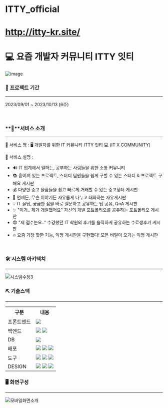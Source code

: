 # ITTY_official
# http://itty-kr.site/

# 💻 요즘 개발자 커뮤니티 ITTY 잇티
![image](https://github.com/ITTYofficial/ITTY/assets/134522033/486e6e4e-afbf-4367-a16a-7c6c3177b64f)

### **📅 프로젝트 기간**
---
2023/09/01 ~ 2023/10/13 (6주)

<br>

### **👀**서비스 소개
---
💛 서비스 명 : 🖥 개발자를 위한 IT 커뮤니티 ITTY 잇티 💻  (IT X COMMUNITY)

💚 서비스 설명 :
  - 🔊 IT 업계에서 일하는, 공부하는 사람들을 위한 소통 커뮤니티
  - 📚 흩어져 있는 프로젝트, 스터디 팀원들을 쉽게 구할 수 있는 스터디 & 프로젝트 구해요 게시판
  - 💰 다양한 중고 물품들을 쉽고 빠르게 거래할 수 있는 중고장터 게시판
  - 🎃 언제든, 무슨 이야기든 자유롭게 나누고 대화하는 자유게시판
  - 💡 IT 꿀팁, 궁금한 점을 바로 질문하고 공유하는 팁 공유, QnA 게시판
  - ✨ "이거.. 제가 개발했어요" 자신의 개발 포트폴리오를 공유하는 포트폴리오 게시판
  - 😎 "제 점수는요.." 수강했던 IT 학원의 후기를 솔직하게 공유하는 수료생후기 게시판
  - 🔥 요즘 가장 핫한 기능, 익명 게시판을 구현했다! 모든 비밀이 오가는 익명 게시판  

<br>

### 🛠 시스템 아키텍쳐
---
![시스템수정3](https://github.com/ITTYofficial/ITTY/assets/134522033/636a5dc1-3d01-4c59-82fe-9cb2a2859608)


### ⛏️ 기술스택
---
<table>
    <tr>
        <th>구분</th>
        <th>내용</th>
    </tr>
    <tr>
        <td>프론트엔드</td>
        <td>
          <img src="https://img.shields.io/badge/react-%2320232a.svg?style=for-the-badge&logo=react&logoColor=%2361DAFB"/>
        </td>
    </tr>
    <tr>
        <td>백엔드</td>
        <td>
          <img src="https://img.shields.io/badge/node.js-6DA55F?style=for-the-badge&logo=node.js&logoColor=white"/>
          <img src="https://img.shields.io/badge/express.js-%23404d59.svg?style=for-the-badge&logo=express&logoColor=%2361DAFB"/>
        </td>
    </tr>
   <tr>
        <td>DB</td>
        <td>
          <img src="https://img.shields.io/badge/MongoDB-%234ea94b.svg?style=for-the-badge&logo=mongodb&logoColor=white" />
        </td>
    </tr>
    <tr>
        <td>배포</td>
        <td>
          <img src="https://img.shields.io/badge/AWS-%23FF9900.svg?style=for-the-badge&logo=amazon-aws&logoColor=white" />
          <img src="https://img.shields.io/badge/Route53-CA4245?style=for-the-badge&logo)" />
          <img src="https://img.shields.io/badge/LoadBalancer-%23white.svg?style=for-the-badge&logo)"/>
        </td>
    </tr>
    <tr>
        <td>도구</td>
        <td>
          <img src="https://img.shields.io/badge/Visual%20Studio%20Code-0078d7.svg?style=for-the-badge&logo=visual-studio-code&logoColor=white" />
          <img src="https://img.shields.io/badge/github-%23121011.svg?style=for-the-badge&logo=github&logoColor=white" />
          <img src="https://img.shields.io/badge/Notion-%23000000.svg?style=for-the-badge&logo=notion&logoColor=white" />
        </td>
    </tr>
    <tr>
        <td>DESIGN</td>
        <td>
            <img src="https://img.shields.io/badge/figma-%23F24E1E.svg?style=for-the-badge&logo=figma&logoColor=white" />
            <img src="https://img.shields.io/badge/illustrator-%23FF9A00.svg?style=for-the-badge&logo=adobe%20illustrator&logoColor=white" />
            <img src="https://img.shields.io/badge/photoshop-%2331A8FF.svg?style=for-the-badge&logo=adobe%20photoshop&logoColor=white" />
        </td>
    </tr>
</table>


### 🖥️ 화면구성
---
![모바일화면소개](https://github.com/ITTYofficial/ITTY/assets/134522033/6c04b4da-44c8-404a-aea4-9231205192f4)



